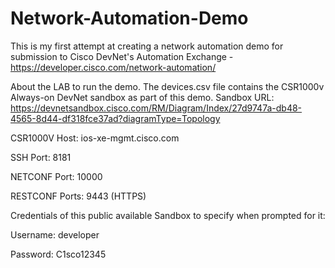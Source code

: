 # Network-Automation-Demo

This is my first attempt at creating a network automation demo for submission to Cisco DevNet's Automation Exchange - https://developer.cisco.com/network-automation/

About the LAB to run the demo.
The devices.csv file contains the CSR1000v Always-on DevNet sandbox as part of this demo.
Sandbox URL: https://devnetsandbox.cisco.com/RM/Diagram/Index/27d9747a-db48-4565-8d44-df318fce37ad?diagramType=Topology

CSR1000V Host: ios-xe-mgmt.cisco.com

SSH Port: 8181

NETCONF Port: 10000

RESTCONF Ports: 9443 (HTTPS)

Credentials of this public available Sandbox to specify when prompted for it:

Username: developer

Password: C1sco12345
